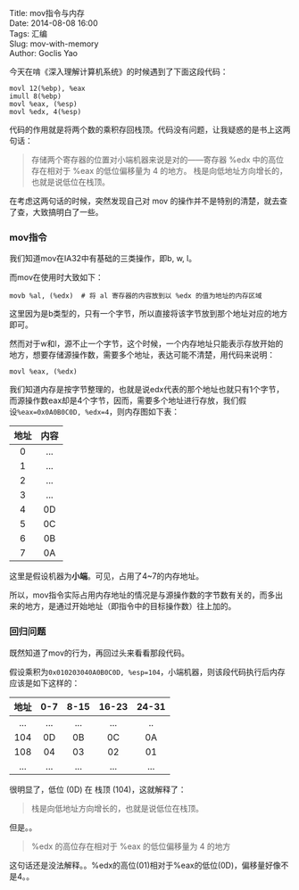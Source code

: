 Title: mov指令与内存  
Date: 2014-08-08 16:00  
Tags: 汇编  
Slug: mov-with-memory  
Author: Goclis Yao  


今天在啃《深入理解计算机系统》的时候遇到了下面这段代码：

```
movl 12(%ebp), %eax
imull 8(%ebp)
movl %eax, (%esp)
movl %edx, 4(%esp)
```

代码的作用就是将两个数的乘积存回栈顶。代码没有问题，让我疑惑的是书上这两句话：

> 存储两个寄存器的位置对小端机器来说是对的——寄存器 %edx 中的高位存在相对于 %eax 的低位偏移量为 4 的地方。
> 栈是向低地址方向增长的，也就是说低位在栈顶。

在考虑这两句话的时候，突然发现自己对 mov 的操作并不是特别的清楚，就去查了查，大致搞明白了一些。

### mov指令
我们知道mov在IA32中有基础的三类操作，即b, w, l。

而mov在使用时大致如下：

```
movb %al, (%edx)  # 将 al 寄存器的内容放到以 %edx 的值为地址的内存区域
```

这里因为是b类型的，只有一个字节，所以直接将该字节放到那个地址对应的地方即可。

然而对于w和l，源不止一个字节，这个时候，一个内存地址只能表示存放开始的地方，想要存储源操作数，需要多个地址，表达可能不清楚，用代码来说明：

```
movl %eax, (%edx)
```

我们知道内存是按字节整理的，也就是说edx代表的那个地址也就只有1个字节，而源操作数eax却是4个字节，因而，需要多个地址进行存放，我们假设`%eax=0x0A0B0C0D, %edx=4`，则内存图如下表：

| 地址 | 内容 |
| :-: | :-: |
| 0 | ... |
| 1 | ... |
| 2 | ... |
| 3 | ... |
| 4 | 0D |
| 5 | 0C |
| 6 | 0B |
| 7 | 0A |

这里是假设机器为**小端**。可见，占用了4~7的内存地址。

所以，mov指令实际占用内存地址的情况是与源操作数的字节数有关的，而多出来的地方，是通过开始地址（即指令中的目标操作数）往上加的。

### 回归问题
既然知道了mov的行为，再回过头来看看那段代码。

假设乘积为`0x010203040A0B0C0D, %esp=104`，小端机器，则该段代码执行后内存应该是如下这样的：

| 地址 | 0-7 | 8-15 | 16-23 | 24-31 |
| :-: | :-: | :-: | :-: | :-: |
| ... | ... | ... | ... | .. |
| 104 | 0D | 0B | 0C | 0A |
| 108 | 04 | 03 | 02 | 01 |
| ... | ... | ... | ... | ... |

很明显了，低位 (0D) 在 栈顶 (104)，这就解释了：

> 栈是向低地址方向增长的，也就是说低位在栈顶。

但是。。

> %edx 的高位存在相对于 %eax 的低位偏移量为 4 的地方

这句话还是没法解释。。%edx的高位(01)相对于%eax的低位(0D)，偏移量好像不是4。。